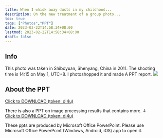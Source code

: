 ```yaml
---
title: When I whisk away dusts in my childhood...
description: On the new treatment of a group photo...
toc: true
tags: ["Photos","PPT"]
date: 2023-02-22T14:58:34+08:00
lastmod: 2023-02-22T14:58:34+08:00
draft: false
---
```


## Info
This photo was taken in Shiboyuan, Shenyang, China in 2011. The shooting time is 14:15 on May 1, UTC+8. I photoshopped it and made A PPT report.
![](/img/childhood_ph.png)

## About the PPT


<a href="https://www.123pan.com/s/eNTzVv-lohg3.html">Click to DOWNLOAD (token: di4u)</a>

There is also a PPT on image processing results that contains more. ↓   
<a href="https://www.123pan.com/s/eNTzVv-Tmhg3.html">Click to DOWNLOAD (token: di4u)</a>


These ppts are produced by Microsoft Office PowerPoint. Please use Microsoft Office PowerPoint (Windows, Android, iOS) app to open it. 